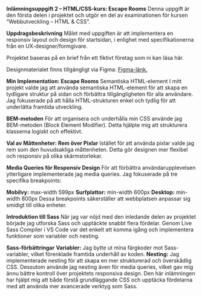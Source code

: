 **Inlämningsuppgift 2 – HTML/CSS-kurs: Escape Rooms**
Denna uppgift är den första delen i projektet och utgör en del av examinationen för kursen “Webbutveckling – HTML & CSS”.

**Uppdragsbeskrivning**
Målet med uppgiften är att implementera en responsiv layout och design för startsidan, i enlighet med specifikationerna från en UX-designer/formgivare.

Projektet baseras på en brief från ett fiktivt företag som ni kan läsa här.

Designmaterialet finns tillgängligt via Figma: [Figma-länk.](https://www.figma.com/file/0CWDexKE9i3I3yZFiFeDCE)

**Min Implementation: Escape Rooms**
Semantiska HTML-element
I mitt projekt valde jag att använda semantiska HTML-element för att skapa en tydligare struktur på sidan och förbättra tillgängligheten för alla användare. Jag fokuserade på att hålla HTML-strukturen enkel och tydlig för att underlätta framtida utveckling.

**BEM-metoden**
För att organisera och underhålla min CSS använde jag BEM-metoden (Block Element Modifier). Detta hjälpte mig att strukturera klasserna logiskt och effektivt.

**Val av Måttenheter: Rem över Pixlar**
Istället för att använda pixlar valde jag rem som den huvudsakliga måttenheten. Detta gör designen mer flexibel och responsiv på olika skärmstorlekar.

**Media Queries för Responsiv Design**
För att förbättra användarupplevelsen ytterligare implementerade jag media queries. Jag fokuserade på tre specifika breakpoints:

**Mobilvy:** max-width 599px
**Surfplattor:** min-width 600px
**Desktop:** min-width 800px
Dessa breakpoints säkerställer att webbplatsen anpassar sig smidigt till olika enheter.

**Introduktion till Sass**
När jag var nöjd med den inledande delen av projektet började jag utforska Sass och upptäckte snabbt flera fördelar. Genom Live Sass Compiler i VS Code var det enkelt att komma igång och implementera funktioner som variabler och nesting.

**Sass-förbättringar**
**Variabler:** Jag bytte ut mina färgkoder mot Sass-variabler, vilket förenklade framtida underhåll av koden.
**Nesting:** Jag implementerade nesting för att skapa en mer strukturerad och överskådlig CSS. Dessutom använde jag nesting även för media queries, vilket gav mig ännu bättre kontroll över projektets responsiva design.
Den här inlämningen har hjälpt mig att både förstå grundläggande CSS och upptäcka fördelarna med att använda mer avancerade verktyg som Sass.
